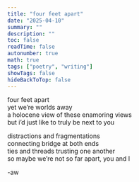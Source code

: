 ```yaml
---
title: "four feet apart"
date: "2025-04-10"
summary: ""
description: ""
toc: false
readTime: false
autonumber: true
math: true
tags: ["poetry", "writing"]
showTags: false
hideBackToTop: false
---
```


four feet apart  
yet we’re worlds away  
a holocene view of these enamoring views  
but i’d just like to truly be next to you  
  
distractions and fragmentations  
connecting bridge at both ends  
ties and threads trusting one another  
so maybe we’re not so far apart, you and I   

-aw